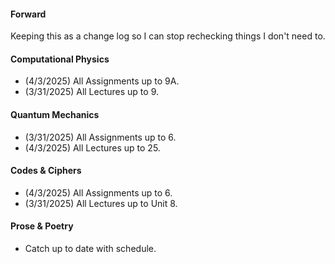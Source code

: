 #### Forward
Keeping this as a change log so I can stop rechecking things I don't need to.

#### Computational Physics
 - (4/3/2025) All Assignments up to 9A.
 - (3/31/2025) All Lectures up to 9.
#### Quantum Mechanics
 - (3/31/2025) All Assignments up to 6.
 - (4/3/2025) All Lectures up to 25.
#### Codes & Ciphers
 - (4/3/2025) All Assignments up to 6.
 - (3/31/2025) All Lectures up to Unit 8.
#### Prose & Poetry
 - Catch up to date with schedule.







